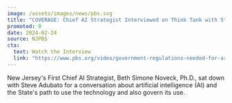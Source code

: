 ```yaml
---
image: /assets/images/news/pbs.svg
title: "COVERAGE: Chief AI Strategist Interviewed on Think Tank with Steve Adubato"
promoted: 0
date: 2024-02-24
source: NJPBS
cta:
  text: Watch the Interview
  link: "https://www.pbs.org/video/government-regulations-needed-for-artificial-intelligence-ks/"
---
```


New Jersey's First Chief AI Strategist, Beth Simone Noveck, Ph.D., sat down with Steve Adubato for a conversation about artificial intelligence (AI) and the State's path to use the technology and also govern its use.
